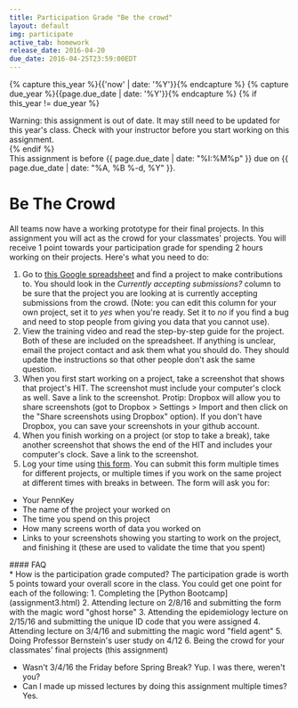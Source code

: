```yaml
---
title: Participation Grade "Be the crowd"
layout: default
img: participate
active_tab: homework
release_date: 2016-04-20
due_date: 2016-04-25T23:59:00EDT
---
```



<!-- Check whether the assignment is up to date -->
{% capture this_year %}{{'now' | date: '%Y'}}{% endcapture %}
{% capture due_year %}{{page.due_date | date: '%Y'}}{% endcapture %}
{% if this_year != due_year %} 
<div class="alert alert-danger">
Warning: this assignment is out of date.  It may still need to be updated for this year's class.  Check with your instructor before you start working on this assignment.
</div>
{% endif %}
<!-- End of check whether the assignment is up to date -->

<div class="alert alert-info">
This assignment is before {{ page.due_date | date: "%I:%M%p" }} due on {{ page.due_date | date: "%A, %B %-d, %Y" }}. 
</div>


Be The Crowd
=============

All teams now have a working prototype for their final projects.  In this assignment you will act as the crowd for your classmates' projects.  You will receive 1 point towards your participation grade for spending 2 hours working on their projects.  Here's what you need to do:

1. Go to [this Google spreadsheet](https://docs.google.com/spreadsheets/d/1rdP7Qhfs97YziYNyLj4c4e3Dzr3D7fVmnhRsTw3xMkI/edit?usp=sharing) and find a project to make contributions to.  You should look in the *Currently accepting submissions?* column to be sure that the project you are looking at is currently accepting submissions from the crowd.  (Note: you can edit this column for your own project, set it to *yes* when you're ready.  Set it to *no* if you find a bug and need to stop people from giving you data that you cannot use). 
2. View the training video and read the step-by-step guide for the project.  Both of these are included on the spreadsheet. If anything is unclear, email the project contact and ask them what you should do.  They should update the instructions so that other people don't ask the same question.
3. When you first start working on a project, take a screenshot that shows that project's HIT.  The screenshot must include your computer's clock as well.  Save a link to the screenshot.  Protip: Dropbox will allow you to share screenshots (got to Dropbox > Settings > Import and then click on the "Share screenshots using Dropbox" option).  If you don't have Dropbox, you can save your screenshots in your github account.
4. When you finish working on a project (or stop to take a break), take another screenshot that shows the end of the HIT and includes your computer's clock.  Save a link to the screenshot.
5. Log your time using [this form](https://docs.google.com/forms/d/1R2qM4WXhkeOA3L9TM3uPvVjUN5Vx-HnDZlF5KrAnYVA/viewform).  You can submit this form multiple times for different projects, or multiple times if you work on the same project at different times with breaks in between. The form will ask you for:

* Your PennKey
* The name of the project your worked on
* The time you spend on this project
* How many screens worth of data you worked on
* Links to your screenshots showing you starting to work on the project, and finishing it (these are used to validate the time that you spent)




<div class="panel panel-info" id="faq">
<div class="panel-heading" markdown="1">
#### FAQ
</div>
<div class="panel-body" markdown="1">
* How is the participation grade computed?  The participation grade is worth 5 points toward your overall score in the class.  You could get one point for each of the following:
1. Completing the [Python Bootcamp](assignment3.html)
2. Attending lecture on 2/8/16 and submitting the form with the magic word "ghost horse"
3. Attending the epidemiology lecture on 2/15/16 and submitting the unique ID code that you  were assigned
4. Attending lecture on 3/4/16 and submitting the magic word "field agent"
5. Doing Professor Bernstein's user study on 4/12
6. Being the crowd for your classmates' final projects (this assignment)

* Wasn't 3/4/16 the Friday before Spring Break?  Yup.  I was there, weren't you?
* Can I made up missed lectures by doing this assignment multiple times?  Yes.
</div>
</div>

